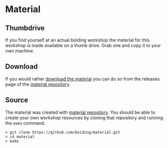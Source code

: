 # Material
## Thumbdrive
If you find yourself at an actual boiding workshop the material for this
workshop is made available on a thumb drive. Grab one and copy it to your
own machine.

## Download
If you would rather [download the material](https://github.com/boiding/material/releases/download/latest/material.tar.gz) you can do so from the releases page of the [material repository][repo:material].

## Source
The material was created with [material repository][repo:material]. You should be able
to create your own workshop resources by cloning that repository and running the
`make` command.

```
> git clone https://github.com/boiding/material.git
> cd material
> make
```

[repo:material]: https://github.com/boiding/material